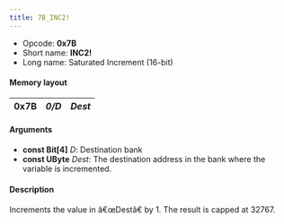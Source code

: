 ```yaml
---
title: 7B_INC2!
---
```


- Opcode: **0x7B**
- Short name: **INC2!**
- Long name: Saturated Increment (16-bit)

#### Memory layout

| 0x7B | *0/D* | *Dest* |
|------|-------|--------|

#### Arguments

- **const Bit\[4\]** *D*: Destination bank
- **const UByte** *Dest*: The destination address in the bank where the variable is incremented.

#### Description

Increments the value in â€œDestâ€ by 1. The result is capped at 32767.
